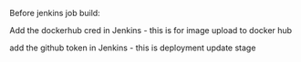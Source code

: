 Before jenkins job build:

Add the dockerhub cred in Jenkins - this is for image upload to docker hub

add the github token in Jenkins - this is deployment update stage



